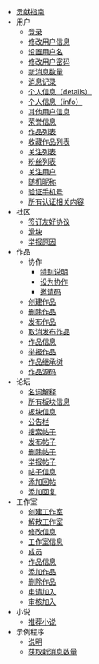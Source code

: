 - [贡献指南](/CONTRIBUTING.md)
- 用户
  - [登录](/user/login.md)
  - [修改用户信息](/user/update-info.md)
  - [设置用户名](/user/set-username.md)
  - [修改用户密码](/user/update-password.md)
  - [新消息数量](/user/message-count.md)
  - [消息记录](/user/message-record.md)
  - [个人信息（details）](/user/details.md)
  - [个人信息（info）](/user/info.md)
  - [其他用户信息](/user/user-details.md)
  - [荣誉信息](/user/honor.md)
  - [作品列表](/user/work-list.md)
  - [收藏作品列表](/user/collection-work-list.md)
  - [关注列表](/user/follow-list.md)
  - [粉丝列表](/user/fan-list.md)
  - [关注用户](/user/follow.md)
  - [随机昵称](/user/random-nickname.md)
  - [验证手机号](/user/check-phone-number.md)
  - [所有认证相关内容](/user/all-about-auth.md)
- 社区
  - [签订友好协议](/community/signature.md)
  - [滑块](/community/banners.md)
  - [举报原因](/community/report-reasons.md)
- 作品
  - 协作
    - [特别说明](/work/collaborat/explain.md)
    - [设为协作](/work/collaborat/setup.md)
    - [邀请码](/work/collaborat/code.md)
  - [创建作品](/work/create.md)
  - [删除作品](/work/delete.md)
  - [发布作品](/work/publish.md)
  - [取消发布作品](/work/unpublish.md)
  - [作品信息](/work/details.md)
  - [举报作品](/work/report.md)
  - [作品继承树](/work/tree.md)
  - [作品源码](/work/source-code.md)
- 论坛
  - [名词解释](/forum/explain.md)
  - [所有板块信息](/forum/boards.md)
  - [板块信息](/forum/board.md)
  - [公告栏](/forum/notice-boards.md)
  - [搜索帖子](/forum/search-post.md)
  - [发布帖子](/forum/publish-post.md)
  - [删除帖子](/forum/delete-post.md)
  - [举报帖子](/forum/report-post.md)
  - [帖子信息](/forum/details.md)
  - [添加回帖](/forum/add-reply.md)
  - [添加回复](/forum/add-comment.md)
- 工作室
  - [创建工作室](/workshop/create.md)
  - [解散工作室](/workshop/dissolve.md)
  - [修改信息](/workshop/update.md)
  - [工作室信息](/workshop/details.md)
  - [成员](/workshop/users.md)
  - [作品信息](/workshop/works.md)
  - [添加作品](/workshop/contribute-work.md)
  - [删除作品](/workshop/remove-work.md)
  - [申请加入](/workshop/apply-join.md)
  - [审核加入](/workshop/audit-join.md)
- 小说
  - [推荐小说](/fanfic/recommend.md)
- 示例程序
  - [说明](/demo/explain.md)
  - [获取新消息数量](/demo/get-messages.md)
